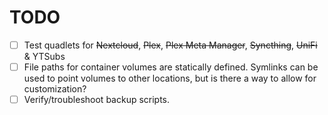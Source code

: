 # TODO

- [ ] Test quadlets for ~~Nextcloud~~, ~~Plex~~, ~~Plex Meta Manager~~, ~~Syncthing~~, ~~UniFi~~ & YTSubs
- [ ] File paths for container volumes are statically defined. Symlinks can be used to point volumes to other locations, but is there a way to allow for customization?
- [ ] Verify/troubleshoot backup scripts.
